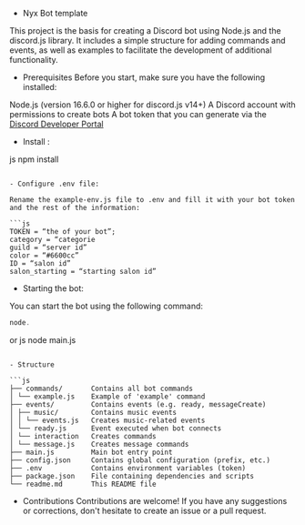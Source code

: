 - Nyx Bot template

This project is the basis for creating a Discord bot using Node.js and the discord.js library. It includes a simple structure for adding commands and events, as well as examples to facilitate the development of additional functionality.

- Prerequisites
Before you start, make sure you have the following installed:

Node.js (version 16.6.0 or higher for discord.js v14+)
A Discord account with permissions to create bots
A bot token that you can generate via the [Discord Developer Portal](https://discord.com/developers/applications)

- Install :

js
npm install
```

- Configure .env file:

Rename the example-env.js file to .env and fill it with your bot token and the rest of the information:

```js
TOKEN = “the of your bot”;
category = “categorie
guild = “server id”
color = “#6600cc”
ID = “salon id”
salon_starting = “starting salon id”
```

- Starting the bot:

You can start the bot using the following command:

```js
node.
```
or
js
node main.js
```

- Structure

```js
├── commands/       Contains all bot commands
│ └── example.js    Example of 'example' command
├── events/         Contains events (e.g. ready, messageCreate)
│ ├── music/        Contains music events
│ │ └── events.js   Creates music-related events
│ └── ready.js      Event executed when bot connects
│ └── interaction   Creates commands
│ └── message.js    Creates message commands
├── main.js         Main bot entry point
├── config.json     Contains global configuration (prefix, etc.)
├── .env            Contains environment variables (token)
├── package.json    File containing dependencies and scripts
└── readme.md       This README file
```

- Contributions
Contributions are welcome! If you have any suggestions or corrections, don't hesitate to create an issue or a pull request.